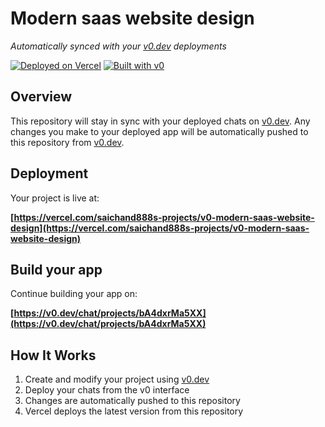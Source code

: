# Modern saas website design

*Automatically synced with your [v0.dev](https://v0.dev) deployments*

[![Deployed on Vercel](https://img.shields.io/badge/Deployed%20on-Vercel-black?style=for-the-badge&logo=vercel)](https://vercel.com/saichand888s-projects/v0-modern-saas-website-design)
[![Built with v0](https://img.shields.io/badge/Built%20with-v0.dev-black?style=for-the-badge)](https://v0.dev/chat/projects/bA4dxrMa5XX)

## Overview

This repository will stay in sync with your deployed chats on [v0.dev](https://v0.dev).
Any changes you make to your deployed app will be automatically pushed to this repository from [v0.dev](https://v0.dev).

## Deployment

Your project is live at:

**[https://vercel.com/saichand888s-projects/v0-modern-saas-website-design](https://vercel.com/saichand888s-projects/v0-modern-saas-website-design)**

## Build your app

Continue building your app on:

**[https://v0.dev/chat/projects/bA4dxrMa5XX](https://v0.dev/chat/projects/bA4dxrMa5XX)**

## How It Works

1. Create and modify your project using [v0.dev](https://v0.dev)
2. Deploy your chats from the v0 interface
3. Changes are automatically pushed to this repository
4. Vercel deploys the latest version from this repository